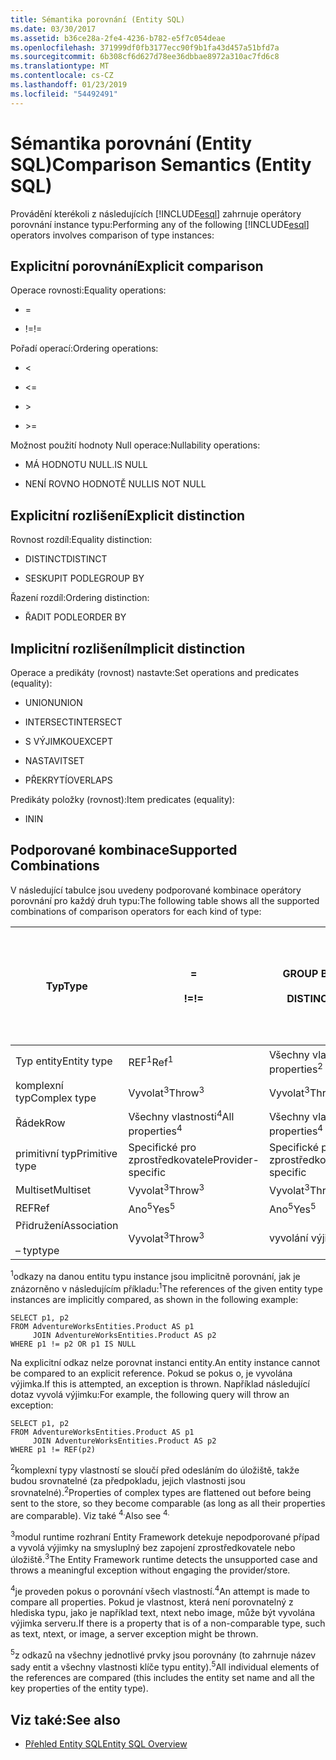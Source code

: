 ```yaml
---
title: Sémantika porovnání (Entity SQL)
ms.date: 03/30/2017
ms.assetid: b36ce28a-2fe4-4236-b782-e5f7c054deae
ms.openlocfilehash: 371999df0fb3177ecc90f9b1fa43d457a51bfd7a
ms.sourcegitcommit: 6b308cf6d627d78ee36dbbae8972a310ac7fd6c8
ms.translationtype: MT
ms.contentlocale: cs-CZ
ms.lasthandoff: 01/23/2019
ms.locfileid: "54492491"
---
```

# <a name="comparison-semantics-entity-sql"></a><span data-ttu-id="34b83-102">Sémantika porovnání (Entity SQL)</span><span class="sxs-lookup"><span data-stu-id="34b83-102">Comparison Semantics (Entity SQL)</span></span>
<span data-ttu-id="34b83-103">Provádění kterékoli z následujících [!INCLUDE[esql](../../../../../../includes/esql-md.md)] zahrnuje operátory porovnání instance typu:</span><span class="sxs-lookup"><span data-stu-id="34b83-103">Performing any of the following [!INCLUDE[esql](../../../../../../includes/esql-md.md)] operators involves comparison of type instances:</span></span>  
  
## <a name="explicit-comparison"></a><span data-ttu-id="34b83-104">Explicitní porovnání</span><span class="sxs-lookup"><span data-stu-id="34b83-104">Explicit comparison</span></span>  
 <span data-ttu-id="34b83-105">Operace rovnosti:</span><span class="sxs-lookup"><span data-stu-id="34b83-105">Equality operations:</span></span>  
  
-   =  
  
-   <span data-ttu-id="34b83-106">!=</span><span class="sxs-lookup"><span data-stu-id="34b83-106">!=</span></span>  
  
 <span data-ttu-id="34b83-107">Pořadí operací:</span><span class="sxs-lookup"><span data-stu-id="34b83-107">Ordering operations:</span></span>  
  
-   <  
  
-   \<=  
  
-   \>  
  
-   \>=  
  
 <span data-ttu-id="34b83-108">Možnost použití hodnoty Null operace:</span><span class="sxs-lookup"><span data-stu-id="34b83-108">Nullability operations:</span></span>  
  
-   <span data-ttu-id="34b83-109">MÁ HODNOTU NULL.</span><span class="sxs-lookup"><span data-stu-id="34b83-109">IS NULL</span></span>  
  
-   <span data-ttu-id="34b83-110">NENÍ ROVNO HODNOTĚ NULL</span><span class="sxs-lookup"><span data-stu-id="34b83-110">IS NOT NULL</span></span>  
  
## <a name="explicit-distinction"></a><span data-ttu-id="34b83-111">Explicitní rozlišení</span><span class="sxs-lookup"><span data-stu-id="34b83-111">Explicit distinction</span></span>  
 <span data-ttu-id="34b83-112">Rovnost rozdíl:</span><span class="sxs-lookup"><span data-stu-id="34b83-112">Equality distinction:</span></span>  
  
-   <span data-ttu-id="34b83-113">DISTINCT</span><span class="sxs-lookup"><span data-stu-id="34b83-113">DISTINCT</span></span>  
  
-   <span data-ttu-id="34b83-114">SESKUPIT PODLE</span><span class="sxs-lookup"><span data-stu-id="34b83-114">GROUP BY</span></span>  
  
 <span data-ttu-id="34b83-115">Řazení rozdíl:</span><span class="sxs-lookup"><span data-stu-id="34b83-115">Ordering distinction:</span></span>  
  
-   <span data-ttu-id="34b83-116">ŘADIT PODLE</span><span class="sxs-lookup"><span data-stu-id="34b83-116">ORDER BY</span></span>  
  
## <a name="implicit-distinction"></a><span data-ttu-id="34b83-117">Implicitní rozlišení</span><span class="sxs-lookup"><span data-stu-id="34b83-117">Implicit distinction</span></span>  
 <span data-ttu-id="34b83-118">Operace a predikáty (rovnost) nastavte:</span><span class="sxs-lookup"><span data-stu-id="34b83-118">Set operations and predicates (equality):</span></span>  
  
-   <span data-ttu-id="34b83-119">UNION</span><span class="sxs-lookup"><span data-stu-id="34b83-119">UNION</span></span>  
  
-   <span data-ttu-id="34b83-120">INTERSECT</span><span class="sxs-lookup"><span data-stu-id="34b83-120">INTERSECT</span></span>  
  
-   <span data-ttu-id="34b83-121">S VÝJIMKOU</span><span class="sxs-lookup"><span data-stu-id="34b83-121">EXCEPT</span></span>  
  
-   <span data-ttu-id="34b83-122">NASTAVIT</span><span class="sxs-lookup"><span data-stu-id="34b83-122">SET</span></span>  
  
-   <span data-ttu-id="34b83-123">PŘEKRYTÍ</span><span class="sxs-lookup"><span data-stu-id="34b83-123">OVERLAPS</span></span>  
  
 <span data-ttu-id="34b83-124">Predikáty položky (rovnost):</span><span class="sxs-lookup"><span data-stu-id="34b83-124">Item predicates (equality):</span></span>  
  
-   <span data-ttu-id="34b83-125">IN</span><span class="sxs-lookup"><span data-stu-id="34b83-125">IN</span></span>  
  
## <a name="supported-combinations"></a><span data-ttu-id="34b83-126">Podporované kombinace</span><span class="sxs-lookup"><span data-stu-id="34b83-126">Supported Combinations</span></span>  
 <span data-ttu-id="34b83-127">V následující tabulce jsou uvedeny podporované kombinace operátory porovnání pro každý druh typu:</span><span class="sxs-lookup"><span data-stu-id="34b83-127">The following table shows all the supported combinations of comparison operators for each kind of type:</span></span>  
  
|<span data-ttu-id="34b83-128">**Typ**</span><span class="sxs-lookup"><span data-stu-id="34b83-128">**Type**</span></span>|**=**<br /><br /> <span data-ttu-id="34b83-129">**\!=**</span><span class="sxs-lookup"><span data-stu-id="34b83-129">**!=**</span></span>|<span data-ttu-id="34b83-130">**GROUP BY**</span><span class="sxs-lookup"><span data-stu-id="34b83-130">**GROUP BY**</span></span><br /><br /> <span data-ttu-id="34b83-131">**DISTINCT**</span><span class="sxs-lookup"><span data-stu-id="34b83-131">**DISTINCT**</span></span>|<span data-ttu-id="34b83-132">**UNION**</span><span class="sxs-lookup"><span data-stu-id="34b83-132">**UNION**</span></span><br /><br /> <span data-ttu-id="34b83-133">**INTERSECT**</span><span class="sxs-lookup"><span data-stu-id="34b83-133">**INTERSECT**</span></span><br /><br /> <span data-ttu-id="34b83-134">**EXCEPT**</span><span class="sxs-lookup"><span data-stu-id="34b83-134">**EXCEPT**</span></span><br /><br /> <span data-ttu-id="34b83-135">**SET**</span><span class="sxs-lookup"><span data-stu-id="34b83-135">**SET**</span></span><br /><br /> <span data-ttu-id="34b83-136">**OVERLAPS**</span><span class="sxs-lookup"><span data-stu-id="34b83-136">**OVERLAPS**</span></span>|<span data-ttu-id="34b83-137">**IN**</span><span class="sxs-lookup"><span data-stu-id="34b83-137">**IN**</span></span>|<span data-ttu-id="34b83-138">**<   <=**</span><span class="sxs-lookup"><span data-stu-id="34b83-138">**<   <=**</span></span><br /><br /> <span data-ttu-id="34b83-139">**>   >=**</span><span class="sxs-lookup"><span data-stu-id="34b83-139">**>   >=**</span></span>|<span data-ttu-id="34b83-140">**ORDER BY**</span><span class="sxs-lookup"><span data-stu-id="34b83-140">**ORDER BY**</span></span>|<span data-ttu-id="34b83-141">**IS NULL**</span><span class="sxs-lookup"><span data-stu-id="34b83-141">**IS NULL**</span></span><br /><br /> <span data-ttu-id="34b83-142">**NENÍ ROVNO HODNOTĚ NULL**</span><span class="sxs-lookup"><span data-stu-id="34b83-142">**IS NOT NULL**</span></span>|  
|-|-|-|-|-|-|-|-|  
|<span data-ttu-id="34b83-143">Typ entity</span><span class="sxs-lookup"><span data-stu-id="34b83-143">Entity type</span></span>|<span data-ttu-id="34b83-144">REF<sup>1</sup></span><span class="sxs-lookup"><span data-stu-id="34b83-144">Ref<sup>1</sup></span></span>|<span data-ttu-id="34b83-145">Všechny vlastnosti<sup>2</sup></span><span class="sxs-lookup"><span data-stu-id="34b83-145">All properties<sup>2</sup></span></span>|<span data-ttu-id="34b83-146">Všechny vlastnosti<sup>2</sup></span><span class="sxs-lookup"><span data-stu-id="34b83-146">All properties<sup>2</sup></span></span>|<span data-ttu-id="34b83-147">Všechny vlastnosti<sup>2</sup></span><span class="sxs-lookup"><span data-stu-id="34b83-147">All properties<sup>2</sup></span></span>|<span data-ttu-id="34b83-148">Vyvolat<sup>3</sup></span><span class="sxs-lookup"><span data-stu-id="34b83-148">Throw<sup>3</sup></span></span>|<span data-ttu-id="34b83-149">Vyvolat<sup>3</sup></span><span class="sxs-lookup"><span data-stu-id="34b83-149">Throw<sup>3</sup></span></span>|<span data-ttu-id="34b83-150">REF<sup>1</sup></span><span class="sxs-lookup"><span data-stu-id="34b83-150">Ref<sup>1</sup></span></span>|  
|<span data-ttu-id="34b83-151">komplexní typ</span><span class="sxs-lookup"><span data-stu-id="34b83-151">Complex type</span></span>|<span data-ttu-id="34b83-152">Vyvolat<sup>3</sup></span><span class="sxs-lookup"><span data-stu-id="34b83-152">Throw<sup>3</sup></span></span>|<span data-ttu-id="34b83-153">Vyvolat<sup>3</sup></span><span class="sxs-lookup"><span data-stu-id="34b83-153">Throw<sup>3</sup></span></span>|<span data-ttu-id="34b83-154">Vyvolat<sup>3</sup></span><span class="sxs-lookup"><span data-stu-id="34b83-154">Throw<sup>3</sup></span></span>|<span data-ttu-id="34b83-155">Vyvolat<sup>3</sup></span><span class="sxs-lookup"><span data-stu-id="34b83-155">Throw<sup>3</sup></span></span>|<span data-ttu-id="34b83-156">Vyvolat<sup>3</sup></span><span class="sxs-lookup"><span data-stu-id="34b83-156">Throw<sup>3</sup></span></span>|<span data-ttu-id="34b83-157">Vyvolat<sup>3</sup></span><span class="sxs-lookup"><span data-stu-id="34b83-157">Throw<sup>3</sup></span></span>|<span data-ttu-id="34b83-158">Vyvolat<sup>3</sup></span><span class="sxs-lookup"><span data-stu-id="34b83-158">Throw<sup>3</sup></span></span>|  
|<span data-ttu-id="34b83-159">Řádek</span><span class="sxs-lookup"><span data-stu-id="34b83-159">Row</span></span>|<span data-ttu-id="34b83-160">Všechny vlastnosti<sup>4</sup></span><span class="sxs-lookup"><span data-stu-id="34b83-160">All properties<sup>4</sup></span></span>|<span data-ttu-id="34b83-161">Všechny vlastnosti<sup>4</sup></span><span class="sxs-lookup"><span data-stu-id="34b83-161">All properties<sup>4</sup></span></span>|<span data-ttu-id="34b83-162">Všechny vlastnosti<sup>4</sup></span><span class="sxs-lookup"><span data-stu-id="34b83-162">All properties<sup>4</sup></span></span>|<span data-ttu-id="34b83-163">Vyvolat<sup>3</sup></span><span class="sxs-lookup"><span data-stu-id="34b83-163">Throw<sup>3</sup></span></span>|<span data-ttu-id="34b83-164">Vyvolat<sup>3</sup></span><span class="sxs-lookup"><span data-stu-id="34b83-164">Throw<sup>3</sup></span></span>|<span data-ttu-id="34b83-165">Všechny vlastnosti<sup>4</sup></span><span class="sxs-lookup"><span data-stu-id="34b83-165">All properties<sup>4</sup></span></span>|<span data-ttu-id="34b83-166">Vyvolat<sup>3</sup></span><span class="sxs-lookup"><span data-stu-id="34b83-166">Throw<sup>3</sup></span></span>|  
|<span data-ttu-id="34b83-167">primitivní typ</span><span class="sxs-lookup"><span data-stu-id="34b83-167">Primitive type</span></span>|<span data-ttu-id="34b83-168">Specifické pro zprostředkovatele</span><span class="sxs-lookup"><span data-stu-id="34b83-168">Provider-specific</span></span>|<span data-ttu-id="34b83-169">Specifické pro zprostředkovatele</span><span class="sxs-lookup"><span data-stu-id="34b83-169">Provider-specific</span></span>|<span data-ttu-id="34b83-170">Specifické pro zprostředkovatele</span><span class="sxs-lookup"><span data-stu-id="34b83-170">Provider-specific</span></span>|<span data-ttu-id="34b83-171">Specifické pro zprostředkovatele</span><span class="sxs-lookup"><span data-stu-id="34b83-171">Provider-specific</span></span>|<span data-ttu-id="34b83-172">Specifické pro zprostředkovatele</span><span class="sxs-lookup"><span data-stu-id="34b83-172">Provider-specific</span></span>|<span data-ttu-id="34b83-173">Specifické pro zprostředkovatele</span><span class="sxs-lookup"><span data-stu-id="34b83-173">Provider-specific</span></span>|<span data-ttu-id="34b83-174">Specifické pro zprostředkovatele</span><span class="sxs-lookup"><span data-stu-id="34b83-174">Provider-specific</span></span>|  
|<span data-ttu-id="34b83-175">Multiset</span><span class="sxs-lookup"><span data-stu-id="34b83-175">Multiset</span></span>|<span data-ttu-id="34b83-176">Vyvolat<sup>3</sup></span><span class="sxs-lookup"><span data-stu-id="34b83-176">Throw<sup>3</sup></span></span>|<span data-ttu-id="34b83-177">Vyvolat<sup>3</sup></span><span class="sxs-lookup"><span data-stu-id="34b83-177">Throw<sup>3</sup></span></span>|<span data-ttu-id="34b83-178">Vyvolat<sup>3</sup></span><span class="sxs-lookup"><span data-stu-id="34b83-178">Throw<sup>3</sup></span></span>|<span data-ttu-id="34b83-179">Vyvolat<sup>3</sup></span><span class="sxs-lookup"><span data-stu-id="34b83-179">Throw<sup>3</sup></span></span>|<span data-ttu-id="34b83-180">Vyvolat<sup>3</sup></span><span class="sxs-lookup"><span data-stu-id="34b83-180">Throw<sup>3</sup></span></span>|<span data-ttu-id="34b83-181">Vyvolat<sup>3</sup></span><span class="sxs-lookup"><span data-stu-id="34b83-181">Throw<sup>3</sup></span></span>|<span data-ttu-id="34b83-182">Vyvolat<sup>3</sup></span><span class="sxs-lookup"><span data-stu-id="34b83-182">Throw<sup>3</sup></span></span>|  
|<span data-ttu-id="34b83-183">REF</span><span class="sxs-lookup"><span data-stu-id="34b83-183">Ref</span></span>|<span data-ttu-id="34b83-184">Ano<sup>5</sup></span><span class="sxs-lookup"><span data-stu-id="34b83-184">Yes<sup>5</sup></span></span>|<span data-ttu-id="34b83-185">Ano<sup>5</sup></span><span class="sxs-lookup"><span data-stu-id="34b83-185">Yes<sup>5</sup></span></span>|<span data-ttu-id="34b83-186">Ano<sup>5</sup></span><span class="sxs-lookup"><span data-stu-id="34b83-186">Yes<sup>5</sup></span></span>|<span data-ttu-id="34b83-187">Ano<sup>5</sup></span><span class="sxs-lookup"><span data-stu-id="34b83-187">Yes<sup>5</sup></span></span>|<span data-ttu-id="34b83-188">vyvolání výjimky</span><span class="sxs-lookup"><span data-stu-id="34b83-188">Throw</span></span>|<span data-ttu-id="34b83-189">vyvolání výjimky</span><span class="sxs-lookup"><span data-stu-id="34b83-189">Throw</span></span>|<span data-ttu-id="34b83-190">Ano<sup>5</sup></span><span class="sxs-lookup"><span data-stu-id="34b83-190">Yes<sup>5</sup></span></span>|  
|<span data-ttu-id="34b83-191">Přidružení</span><span class="sxs-lookup"><span data-stu-id="34b83-191">Association</span></span><br /><br /> <span data-ttu-id="34b83-192">– typ</span><span class="sxs-lookup"><span data-stu-id="34b83-192">type</span></span>|<span data-ttu-id="34b83-193">Vyvolat<sup>3</sup></span><span class="sxs-lookup"><span data-stu-id="34b83-193">Throw<sup>3</sup></span></span>|<span data-ttu-id="34b83-194">vyvolání výjimky</span><span class="sxs-lookup"><span data-stu-id="34b83-194">Throw</span></span>|<span data-ttu-id="34b83-195">vyvolání výjimky</span><span class="sxs-lookup"><span data-stu-id="34b83-195">Throw</span></span>|<span data-ttu-id="34b83-196">vyvolání výjimky</span><span class="sxs-lookup"><span data-stu-id="34b83-196">Throw</span></span>|<span data-ttu-id="34b83-197">Vyvolat<sup>3</sup></span><span class="sxs-lookup"><span data-stu-id="34b83-197">Throw<sup>3</sup></span></span>|<span data-ttu-id="34b83-198">Vyvolat<sup>3</sup></span><span class="sxs-lookup"><span data-stu-id="34b83-198">Throw<sup>3</sup></span></span>|<span data-ttu-id="34b83-199">Vyvolat<sup>3</sup></span><span class="sxs-lookup"><span data-stu-id="34b83-199">Throw<sup>3</sup></span></span>|  
  
 <span data-ttu-id="34b83-200"><sup>1</sup>odkazy na danou entitu typu instance jsou implicitně porovnání, jak je znázorněno v následujícím příkladu:</span><span class="sxs-lookup"><span data-stu-id="34b83-200"><sup>1</sup>The references of the given entity type instances are implicitly compared, as shown in the following example:</span></span>  
  
```  
SELECT p1, p2   
FROM AdventureWorksEntities.Product AS p1   
     JOIN AdventureWorksEntities.Product AS p2   
WHERE p1 != p2 OR p1 IS NULL  
```  
  
 <span data-ttu-id="34b83-201">Na explicitní odkaz nelze porovnat instanci entity.</span><span class="sxs-lookup"><span data-stu-id="34b83-201">An entity instance cannot be compared to an explicit reference.</span></span> <span data-ttu-id="34b83-202">Pokud se pokus o, je vyvolána výjimka.</span><span class="sxs-lookup"><span data-stu-id="34b83-202">If this is attempted, an exception is thrown.</span></span> <span data-ttu-id="34b83-203">Například následující dotaz vyvolá výjimku:</span><span class="sxs-lookup"><span data-stu-id="34b83-203">For example, the following query will throw an exception:</span></span>  
  
```  
SELECT p1, p2   
FROM AdventureWorksEntities.Product AS p1   
     JOIN AdventureWorksEntities.Product AS p2   
WHERE p1 != REF(p2)  
```  
  
 <span data-ttu-id="34b83-204"><sup>2</sup>komplexní typy vlastností se sloučí před odesláním do úložiště, takže budou srovnatelné (za předpokladu, jejich vlastnosti jsou srovnatelné).</span><span class="sxs-lookup"><span data-stu-id="34b83-204"><sup>2</sup>Properties of complex types are flattened out before being sent to the store, so they become comparable (as long as all their properties are comparable).</span></span> <span data-ttu-id="34b83-205">Viz také <sup>4.</sup></span><span class="sxs-lookup"><span data-stu-id="34b83-205">Also see <sup>4.</sup></span></span>  
  
 <span data-ttu-id="34b83-206"><sup>3</sup>modul runtime rozhraní Entity Framework detekuje nepodporované případ a vyvolá výjimky na smysluplný bez zapojení zprostředkovatele nebo úložiště.</span><span class="sxs-lookup"><span data-stu-id="34b83-206"><sup>3</sup>The Entity Framework runtime detects the unsupported case and throws a meaningful exception without engaging the provider/store.</span></span>  
  
 <span data-ttu-id="34b83-207"><sup>4</sup>je proveden pokus o porovnání všech vlastností.</span><span class="sxs-lookup"><span data-stu-id="34b83-207"><sup>4</sup>An attempt is made to compare all properties.</span></span> <span data-ttu-id="34b83-208">Pokud je vlastnost, která není porovnatelný z hlediska typu, jako je například text, ntext nebo image, může být vyvolána výjimka serveru.</span><span class="sxs-lookup"><span data-stu-id="34b83-208">If there is a property that is of a non-comparable type, such as text, ntext, or image, a server exception might be thrown.</span></span>  
  
 <span data-ttu-id="34b83-209"><sup>5</sup>z odkazů na všechny jednotlivé prvky jsou porovnány (to zahrnuje název sady entit a všechny vlastnosti klíče typu entity).</span><span class="sxs-lookup"><span data-stu-id="34b83-209"><sup>5</sup>All individual elements of the references are compared (this includes the entity set name and all the key properties of the entity type).</span></span>  
  
## <a name="see-also"></a><span data-ttu-id="34b83-210">Viz také:</span><span class="sxs-lookup"><span data-stu-id="34b83-210">See also</span></span>
- [<span data-ttu-id="34b83-211">Přehled Entity SQL</span><span class="sxs-lookup"><span data-stu-id="34b83-211">Entity SQL Overview</span></span>](../../../../../../docs/framework/data/adonet/ef/language-reference/entity-sql-overview.md)
